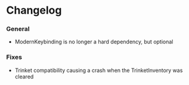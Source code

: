 # Changelog

### General
- ModernKeybinding is no longer a hard dependency, but optional

### Fixes
- Trinket compatibility causing a crash when the TrinketInventory was cleared

